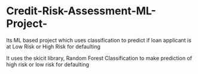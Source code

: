 # Credit-Risk-Assessment-ML-Project-
Its ML based project which uses classification to predict if loan applicant is at Low Risk or High Risk for defaulting 

It uses the skicit library, Random Forest Classification to make prediction of high risk or low risk for defaulting 
